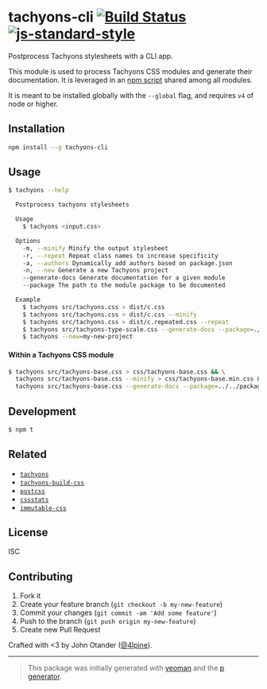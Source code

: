 # tachyons-cli [![Build Status](https://secure.travis-ci.org/tachyons-css/tachyons-cli.png?branch=master)](https://travis-ci.org/tachyons-css/tachyons-cli) [![js-standard-style](https://img.shields.io/badge/code%20style-standard-brightgreen.svg?style=flat)](https://github.com/feross/standard)

Postprocess Tachyons stylesheets with a CLI app.

This module is used to process Tachyons CSS modules and generate their documentation.
It is leveraged in an [npm script](https://github.com/tachyons-css/tachyons-base/blob/d55f2f4458b1e03c582f8a6c86a41d964512775f/package.json#L34) shared among all modules.

It is meant to be installed globally with the `--global` flag, and requires `v4` of node or higher.

## Installation

```bash
npm install --g tachyons-cli
```

## Usage

```sh
$ tachyons --help

  Postprocess tachyons stylesheets

  Usage
    $ tachyons <input.css>

  Options
    -m, --minify Minify the output stylesheet
    -r, --repeat Repeat class names to increase specificity
    -a, --authors Dynamically add authors based on package.json
    -n, --new Generate a new Tachyons project
    --generate-docs Generate documentation for a given module
    --package The path to the module package to be documented

  Example
    $ tachyons src/tachyons.css > dist/c.css
    $ tachyons src/tachyons.css > dist/c.css --minify
    $ tachyons src/tachyons.css > dist/c.repeated.css --repeat
    $ tachyons src/tachyons-type-scale.css --generate-docs --package=./package.json > readme.md
    $ tachyons --new=my-new-project
```

#### Within a Tachyons CSS module

```sh
$ tachyons src/tachyons-base.css > css/tachyons-base.css && \
  tachyons src/tachyons-base.css --minify > css/tachyons-base.min.css && \
  tachyons src/tachyons-base.css --generate-docs --package=../../package.json > readme.md
```

## Development

```sh
$ npm t
```

## Related

- [`tachyons`](https://github.com/tachyons-css/tachyons)
- [`tachyons-build-css`](https://github.com/tachyons-css/tachyons-build-css)
- [`postcss`](https://github.com/postcss/postcss)
- [`cssstats`](https://github.com/cssstats/cssstats)
- [`immutable-css`](https://github.com/johnotander/immutable-css)

## License

ISC

## Contributing

1. Fork it
2. Create your feature branch (`git checkout -b my-new-feature`)
3. Commit your changes (`git commit -am 'Add some feature'`)
4. Push to the branch (`git push origin my-new-feature`)
5. Create new Pull Request

Crafted with <3 by John Otander ([@4lpine](https://twitter.com/4lpine)).

***

> This package was initially generated with [yeoman](http://yeoman.io) and the [p generator](https://github.com/johnotander/generator-p.git).
